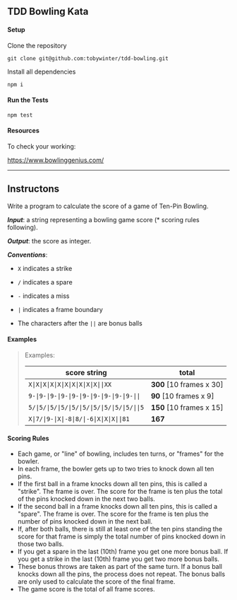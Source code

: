 TDD Bowling Kata 
----------------


#### Setup

Clone the repository

```
git clone git@github.com:tobywinter/tdd-bowling.git
```

Install all dependencies

```
npm i
```

#### Run the Tests

```
npm test
```


#### Resources

To check your working:

https://www.bowlinggenius.com/

-------


## Instructons

Write a program to calculate the score of a game of Ten-Pin Bowling.

***Input***: a string representing a bowling game score (* scoring rules following).

***Output***: the score as integer.

***Conventions***:

* `X` indicates a strike

* `/` indicates a spare

* `-` indicates a miss

* `|` indicates a frame boundary

* The characters after the `||` are bonus balls


#### Examples

> Examples:
>
> score string | total
> --- | ---
> `X\|X\|X\|X\|X\|X\|X\|X\|X\|X\|\|XX`| **300** [10 frames x 30]
> `9-\|9-\|9-\|9-\|9-\|9-\|9-\|9-\|9-\|9-\|\|` | **90** [10 frames x 9]
> `5/\|5/\|5/\|5/\|5/\|5/\|5/\|5/\|5/\|5/\|\|5` | **150** [10 frames x 15]
> `X\|7/\|9-\|X\|-8\|8/\|-6\|X\|X\|X\|\|81` | **167**

#### Scoring Rules

- Each game, or "line" of bowling, includes ten turns, or "frames" for the bowler.
- In each frame, the bowler gets up to two tries to knock down all ten pins.
- If the first ball in a frame knocks down all ten pins, this is called a "strike". The frame is over. The score for the frame is ten plus the total of the pins knocked down in the next two balls.
- If the second ball in a frame knocks down all ten pins, this is called a "spare". The frame is over. The score for the frame is ten plus the number of pins knocked down in the next ball.
- If, after both balls, there is still at least one of the ten pins standing the score for that frame is simply the total number of pins knocked down in those two balls.
- If you get a spare in the last (10th) frame you get one more bonus ball. If you get a strike in the last (10th) frame you get two more bonus balls.
- These bonus throws are taken as part of the same turn. If a bonus ball knocks down all the pins, the process does not repeat. The bonus balls are only used to calculate the score of the final frame.
- The game score is the total of all frame scores.
